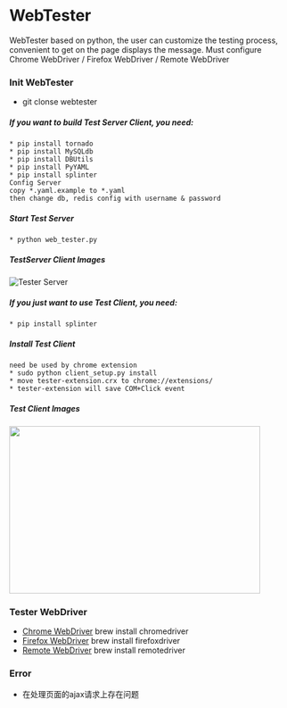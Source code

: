 # WebTester
WebTester based on python, the user can customize the testing process, convenient to get on the page displays the message. Must configure Chrome WebDriver / Firefox WebDriver / Remote WebDriver

### Init WebTester
* git clonse webtester

##### If you want to build Test Server Client, you need:
    * pip install tornado
    * pip install MySQLdb
    * pip install DBUtils
    * pip install PyYAML
    * pip install splinter
    Config Server
    copy *.yaml.example to *.yaml
    then change db, redis config with username & password

##### Start Test Server
    * python web_tester.py

##### TestServer Client Images
![Tester Server](http://img.blog.csdn.net/20150305230326359)


##### If you just want to use Test Client, you need:
    * pip install splinter

##### Install Test Client
    need be used by chrome extension
    * sudo python client_setup.py install
    * move tester-extension.crx to chrome://extensions/
    * tester-extension will save COM+Click event

##### Test Client Images
<img src="http://img.blog.csdn.net/20150305232913569" width = "450" height = "300" />

### Tester WebDriver
* [Chrome WebDriver](http://splinter.cobrateam.info/en/latest/drivers/chrome.html) brew install chromedriver
* [Firefox WebDriver](http://splinter.cobrateam.info/en/latest/drivers/firefox.html) brew install firefoxdriver
* [Remote WebDriver](http://splinter.cobrateam.info/en/latest/drivers/remote.html) brew install remotedriver

### Error
* 在处理页面的ajax请求上存在问题

